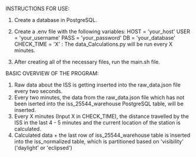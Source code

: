 INSTRUCTIONS FOR USE:

1. Create a database in PostgreSQL.
   
2. Create a .env file with the following variables:
  HOST = 'your_host'
  USER = 'your_username'
  PASS = 'your_password'
  DB = 'your_database'
  CHECK_TIME = 'X' : The data_Calculations.py will be run every X minutes.

3. After creating all of the necessary files, run the main.sh file.

BASIC OVERVIEW OF THE PROGRAM:

1. Raw data about the ISS is getting inserted into the raw_data.json file every two seconds.
2. Every two minutes, the data from the raw_data.json file which has not been iserted into the iss_25544_warehouse PostgreSQL table, will be inserted.
3. Every X minutes (Input X in CHECK_TIME), the distance travelled by the ISS in the last 4 - 5 minutes and the current location of the station is calculated.
4. Calculated data + the last row of iss_25544_warehouse table is inserted into the iss_normalized table, which is partitioned based on 'visibility' ('daylight' or 'eclipsed')
